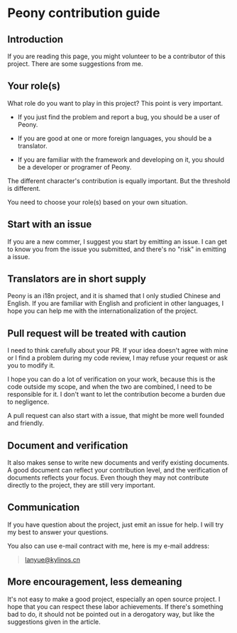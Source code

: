 # Peony contribution guide
## Introduction
If you are reading this page, you might volunteer to be a contributor of this project. There are some suggestions from me.

##  Your role(s)
What role do you want to play in this project? This point is very important.

- If you just find the problem and report a bug, you should be a user of Peony.

- If you are good at one or more foreign languages, you should be a translator.

- If you are familiar with the framework and developing on it, you should be a developer or programer of Peony.

The different character's contribution is equally important. But the threshold is different.

You need to choose your role(s) based on your own situation.

## Start with an issue
If you are a new commer, I suggest you start by emitting an issue. I can get to know you from the issue you submitted, and there's no "risk" in emitting a issue.

## Translators are in short supply
Peony is an i18n project, and it is shamed that I only studied Chinese and English. If you are familiar with English and proficient in other languages, I hope you can help me with the internationalization of the project.

## Pull request will be treated with caution
I need to think carefully about your PR. If your idea doesn't agree with mine or I find a problem during my code review, I may refuse your request or ask you to modify it.

I hope you can do a lot of verification on your work, because this is the code outside my scope, and when the two are combined, I need to be responsible for it. I don't want to let the contribution become a burden due to negligence.

A pull request can also start with a issue, that might be more well founded and friendly.

## Document and verification
It also makes sense to write new documents and verify existing documents. A good document can reflect your contribution level, and the verification of documents reflects your focus. Even though they may not contribute directly to the project, they are still very important.

## Communication
If you have question about the project, just emit an issue for help. I will try my best to answer your questions.

You also can use e-mail contract with me, here is my e-mail address:

> lanyue@kylinos.cn

## More encouragement, less demeaning
It's not easy to make a good project, especially an open source project. I hope that you can respect these labor achievements. If there's something bad to do, it should not be pointed out in a derogatory way, but like the suggestions given in the article.
